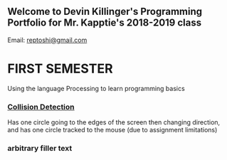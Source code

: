 ## Welcome to Devin Killinger's Programming Portfolio for Mr. Kapptie's 2018-2019 class

Email: reptoshi@gmail.com

# FIRST SEMESTER
Using the language Processing to learn programming basics

### [Collision Detection](https://github.com/Reptoshi/ProgrammingPortfolio2019/blob/master/Term1/collisionDetection/collisionDetection.pde)
Has one circle going to the edges of the screen then changing direction, and has one circle tracked to the mouse (due to assignment limitations)

### arbitrary filler text

